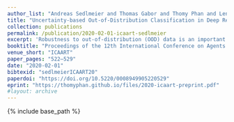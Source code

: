```yaml
---
author_list: "Andreas Sedlmeier and Thomas Gabor and Thomy Phan and Lenz Belzner and Claudia Linnhoff-Popien"
title: "Uncertainty-based Out-of-Distribution Classification in Deep Reinforcement Learning"
collection: publications
permalink: /publication/2020-02-01-icaart-sedlmeier
excerpt: 'Robustness to out-of-distribution (OOD) data is an important goal in building reliable machine learning systems. Especially in autonomous systems, wrong predictions for OOD inputs can cause safety critical situations. As a first step towards a solution, we consider the problem of detecting such data in a value-based deep reinforcement learning (RL) setting. Modelling this problem as a one-class classification problem, we propose a framework for uncertainty-based OOD classification: UBOOD. It is based on the effect that an agent's epistemic uncertainty is reduced for situations encountered during training (in-distribution), and thus lower than for unencountered (OOD) situations. Being agnostic towards the approach used for estimating epistemic uncertainty, combinations with different uncertainty estimation methods, e.g. approximate Bayesian inference methods or ensembling techniques are possible. We further present a first viable solution for calculating a dynamic classification threshold, based on the uncertainty distribution of the training data. Evaluation shows that the framework produces reliable classification results when combined with ensemble-based estimators, while the combination with concrete dropout-based estimators fails to reliably detect OOD situations. In summary, UBOOD presents a viable approach for OOD classification in deep RL settings by leveraging the epistemic uncertainty of the agent's value function.'
booktitle: "Proceedings of the 12th International Conference on Agents and Artificial Intelligence"
venue_short: "ICAART"
paper_pages: "522–529"
date: "2020-02-01"
bibtexid: "sedlmeierICAART20"
paperdoi: "https://doi.org/10.5220/0008949905220529"
eprint: "https://thomyphan.github.io/files/2020-icaart-preprint.pdf"
#layout: archive
---
```


{% include base_path %}

